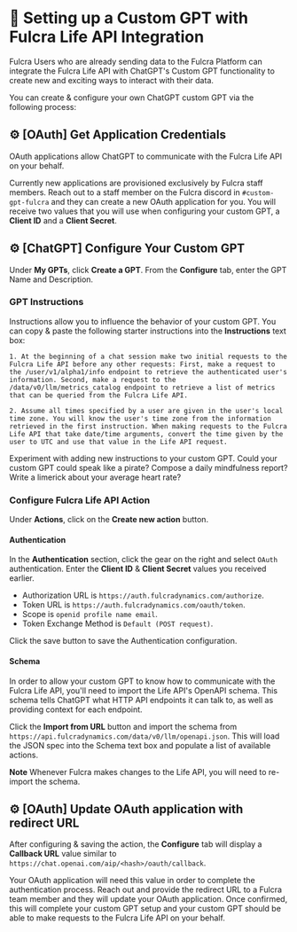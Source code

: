 # 🤖 Setting up a Custom GPT with Fulcra Life API Integration

Fulcra Users who are already sending data to the Fulcra Platform can integrate the Fulcra Life API with ChatGPT's Custom GPT functionality to create new and exciting ways to interact with their data.

You can create & configure your own ChatGPT custom GPT via the following process:

## ⚙️ [OAuth] Get Application Credentials

OAuth applications allow ChatGPT to communicate with the Fulcra Life API on your behalf.

Currently new applications are provisioned exclusively by Fulcra staff members. Reach out to a staff member on the Fulcra discord in `#custom-gpt-fulcra` and they can create a new OAuth application for you. You will receive two values that you will use when configuring your custom GPT, a **Client ID** and a **Client Secret**.

## ⚙️ [ChatGPT] Configure Your Custom GPT

Under **My GPTs**, click **Create a GPT**. From the **Configure** tab, enter the GPT Name and Description.

### GPT Instructions

Instructions allow you to influence the behavior of your custom GPT. You can copy & paste the following starter instructions into the **Instructions** text box:

```
1. At the beginning of a chat session make two initial requests to the Fulcra Life API before any other requests: First, make a request to the /user/v1/alpha1/info endpoint to retrieve the authenticated user's information. Second, make a request to the /data/v0/llm/metrics_catalog endpoint to retrieve a list of metrics that can be queried from the Fulcra Life API.

2. Assume all times specified by a user are given in the user's local time zone. You will know the user's time zone from the information retrieved in the first instruction. When making requests to the Fulcra Life API that take date/time arguments, convert the time given by the user to UTC and use that value in the Life API request.
```

Experiment with adding new instructions to your custom GPT. Could your custom GPT could speak like a pirate? Compose a daily mindfulness report? Write a limerick about your average heart rate?

### Configure Fulcra Life API Action

Under **Actions**, click on the **Create new action** button.

#### Authentication

In the **Authentication** section, click the gear on the right and select `OAuth` authentication. Enter the **Client ID** & **Client Secret** values you received earlier.

- Authorization URL is `https://auth.fulcradynamics.com/authorize`.
- Token URL is `https://auth.fulcradynamics.com/oauth/token`.
- Scope is `openid profile name email`.
- Token Exchange Method is `Default (POST request)`.

Click the save button to save the Authentication configuration.

#### Schema

In order to allow your custom GPT to know how to communicate with the Fulcra Life API, you'll need to import the Life API's OpenAPI schema. This schema tells ChatGPT what HTTP API endpoints it can talk to, as well as providing context for each endpoint.

Click the **Import from URL** button and import the schema from `https://api.fulcradynamics.com/data/v0/llm/openapi.json`. This will load the JSON spec into the Schema text box and populate a list of available actions.

**Note** Whenever Fulcra makes changes to the Life API, you will need to re-import the schema.

## ⚙️ [OAuth] Update OAuth application with redirect URL

After configuring & saving the action, the **Configure** tab will display a **Callback URL** value similar to `https://chat.openai.com/aip/<hash>/oauth/callback`.

Your OAuth application will need this value in order to complete the authentication process. Reach out and provide the redirect URL to a Fulcra team member and they will update your OAuth application. Once confirmed, this will complete your custom GPT setup and your custom GPT should be able to make requests to the Fulcra Life API on your behalf.
